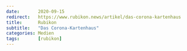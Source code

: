 ```yaml
---
date:       2020-09-15
redirect:   https://www.rubikon.news/artikel/das-corona-kartenhaus
title:      Rubikon
subtitle:   "Das Corona-Kartenhaus"
categories: Medien
tags:       [rubikon]
---
```

